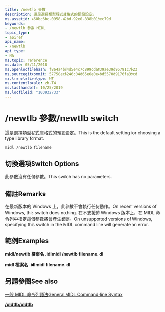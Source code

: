 ```yaml
---
title: /newtlb 參數
description: 這是選擇類型程式庫格式的預設設定。
ms.assetid: 460bc6bc-0958-42bd-92e0-838b019ec79d
keywords:
- /newtlb 參數 MIDL
topic_type:
- apiref
api_name:
- /newtlb
api_type:
- NA
ms.topic: reference
ms.date: 05/31/2018
ms.openlocfilehash: f864a4bd4d5e4c7c899cda839ae39d95791c7b23
ms.sourcegitcommit: 57758ecb246c84d65e6e0e4bd5570d9176fa39cd
ms.translationtype: MT
ms.contentlocale: zh-TW
ms.lasthandoff: 10/25/2019
ms.locfileid: "103932733"
---
```

# <a name="newtlb-switch"></a><span data-ttu-id="27767-104">/newtlb 參數</span><span class="sxs-lookup"><span data-stu-id="27767-104">/newtlb switch</span></span>

<span data-ttu-id="27767-105">這是選擇類型程式庫格式的預設設定。</span><span class="sxs-lookup"><span data-stu-id="27767-105">This is the default setting for choosing a type library format.</span></span>

``` syntax
midl /newtlb filename
```

## <a name="switch-options"></a><span data-ttu-id="27767-106">切換選項</span><span class="sxs-lookup"><span data-stu-id="27767-106">Switch Options</span></span>

<span data-ttu-id="27767-107">此參數沒有任何參數。</span><span class="sxs-lookup"><span data-stu-id="27767-107">This switch has no parameters.</span></span>

## <a name="remarks"></a><span data-ttu-id="27767-108">備註</span><span class="sxs-lookup"><span data-stu-id="27767-108">Remarks</span></span>

<span data-ttu-id="27767-109">在最新版本的 Windows 上，此參數不會執行任何動作。</span><span class="sxs-lookup"><span data-stu-id="27767-109">On recent versions of Windows, this switch does nothing.</span></span> <span data-ttu-id="27767-110">在不支援的 Windows 版本上，在 MIDL 命令列中指定這個參數將會產生錯誤。</span><span class="sxs-lookup"><span data-stu-id="27767-110">On unsupported versions of Windows, specifying this switch in the MIDL command line will generate an error.</span></span>

## <a name="examples"></a><span data-ttu-id="27767-111">範例</span><span class="sxs-lookup"><span data-stu-id="27767-111">Examples</span></span>

<span data-ttu-id="27767-112">**midl/newtlb 檔案名 .idl**</span><span class="sxs-lookup"><span data-stu-id="27767-112">**midl /newtlb filename.idl**</span></span>

<span data-ttu-id="27767-113">**midl 檔案名 .idl**</span><span class="sxs-lookup"><span data-stu-id="27767-113">**midl filename.idl**</span></span>

## <a name="see-also"></a><span data-ttu-id="27767-114">另請參閱</span><span class="sxs-lookup"><span data-stu-id="27767-114">See also</span></span>

<dl> <dt>

[<span data-ttu-id="27767-115">一般 MIDL 命令列語法</span><span class="sxs-lookup"><span data-stu-id="27767-115">General MIDL Command-line Syntax</span></span>](general-midl-command-line-syntax.md)
</dt> <dt>

[<span data-ttu-id="27767-116">**/oldtlb**</span><span class="sxs-lookup"><span data-stu-id="27767-116">**/oldtlb**</span></span>](-oldtlb.md)
</dt> </dl>

 

 




